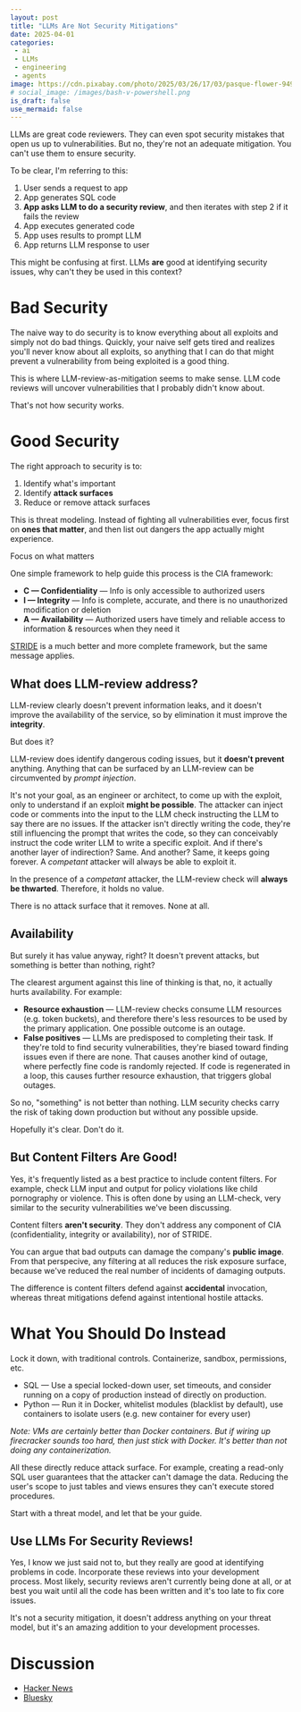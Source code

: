 ```yaml
---
layout: post
title: "LLMs Are Not Security Mitigations"
date: 2025-04-01
categories:
 - ai
 - LLMs
 - engineering
 - agents
image: https://cdn.pixabay.com/photo/2025/03/26/17/03/pasque-flower-9494841_1280.jpg
# social_image: /images/bash-v-powershell.png
is_draft: false
use_mermaid: false
---
```


LLMs are great code reviewers. They can even spot security mistakes that open us up to vulnerabilities.
But no, they're not an adequate mitigation. You can't use them to ensure security.

To be clear, I'm referring to this:

1. User sends a request to app
2. App generates SQL code
3. **App asks LLM to do a security review**, and then iterates with step 2 if it fails the review
4. App executes generated code
5. App uses results to prompt LLM
6. App returns LLM response to user

This might be confusing at first. LLMs **are** good at identifying security issues, why can't they be
used in this context?


# Bad Security
The naive way to do security is to know everything about all exploits and simply not do bad things.
Quickly, your naive self gets tired and realizes you'll never know about all exploits, so anything
that I can do that might prevent a vulnerability from being exploited is a good thing.

This is where LLM-review-as-mitigation seems to make sense. LLM code reviews will uncover vulnerabilities
that I probably didn't know about.

That's not how security works.


# Good Security
The right approach to security is to:

1. Identify what's important
2. Identify **attack surfaces**
3. Reduce or remove attack surfaces

This is threat modeling. Instead of fighting all vulnerabilities ever, focus first on **ones that matter**,
and then list out dangers the app actually might experience.

Focus on what matters

One simple framework to help guide this process is the CIA framework:

* **C — Confidentiality** — Info is only accessible to authorized users
* **I — Integrity** — Info is complete, accurate, and there is no unauthorized modification or deletion
* **A — Availability** — Authorized users have timely and reliable access to information & resources when they need it

[STRIDE][stride] is a much better and more complete framework, but the same message applies.

## What does LLM-review address?
LLM-review clearly doesn't prevent information leaks, and it doesn't improve the availability of the service,
so by elimination it must improve the **integrity**.

But does it?

LLM-review does identify dangerous coding issues, but it **doesn't prevent** anything. Anything that
can be surfaced by an LLM-review can be circumvented by _prompt injection_. 

It's not your goal, as an engineer or architect, to come up with the exploit, only to understand if 
an exploit **might be possible**. The attacker can inject code or comments into the input to
the LLM check instructing the LLM to say there are no issues. If the attacker isn't directly writing the 
code, they're still influencing the prompt that writes the code, so they can conceivably instruct the
code writer LLM to write a specific exploit. And if there's another layer of indirection? Same. And another?
Same, it keeps going forever. A _competant_ attacker will always be able to exploit it.

In the presence of a _competant_ attacker, the LLM-review check will **always be thwarted**.
Therefore, it holds no value.

There is no attack surface that it removes. None at all.


## Availability
But surely it has value anyway, right? It doesn't prevent attacks, but something is better than 
nothing, right?

The clearest argument against this line of thinking is that, no, it actually hurts availability. For
example:

* **Resource exhaustion** — LLM-review checks consume LLM resources (e.g. token buckets), and therefore there's
    less resources to be used by the primary application. One possible outcome is an outage.
* **False positives** — LLMs are predisposed to completing their task. If they're told to find security
    vulnerabilities, they're biased toward finding issues even if there are none. That causes another kind of
    outage, where perfectly fine code is randomly rejected. If code is regenerated in a loop, this causes
    further resource exhaustion, that triggers global outages.

So no, "something" is not better than nothing. LLM security checks carry the risk of taking down production
but without any possible upside.

Hopefully it's clear. Don't do it.


## But Content Filters Are Good!
Yes, it's frequently listed as a best practice to include content filters. For example, check LLM input and
output for policy violations like child pornography or violence. This is often done by using an LLM-check,
very similar to the security vulnerabilities we've been discussing.

Content filters **aren't security**.
They don't address any component of CIA (confidentiality, integrity or availability), nor of STRIDE. 

You can argue that bad outputs can damage the company's **public image**. From that perspecive, any filtering
at all reduces the risk exposure surface, because we've reduced the real number of incidents of damaging
outputs.

The difference is content filters defend against **accidental** invocation, whereas threat mitigations
defend against intentional hostile attacks.


# What You Should Do Instead
Lock it down, with traditional controls. Containerize, sandbox, permissions, etc.

* SQL — Use a special locked-down user, set timeouts, and consider running on a copy of production instead 
    of directly on production.
* Python — Run it in Docker, whitelist modules (blacklist by default), use containers to isolate users (e.g.
    new container for every user)

_Note: VMs are certainly better than Docker containers. But if wiring up firecracker sounds too hard, then
just stick with Docker. It's better than not doing any containerization._

All these directly reduce attack surface. For example, creating a read-only SQL user guarantees that the
attacker can't damage the data. Reducing the user's scope to just tables and views ensures they can't
execute stored procedures.

Start with a threat model, and let that be your guide.


## Use LLMs For Security Reviews!
Yes, I know we just said not to, but they really are good at identifying problems in code.
Incorporate these reviews into your development process. Most likely, security reviews aren't currently
being done at all, or at best you wait until all the code has been written and it's too late to fix 
core issues.

It's not a security mitigation, it doesn't address anything on your threat model, but it's an amazing
addition to your development processes.


# Discussion
* [Hacker News](https://news.ycombinator.com/item?id=43545816)
* [Bluesky](https://bsky.app/profile/timkellogg.me/post/3llqtstcf7c2p)

 [stride]: https://www.practical-devsecops.com/what-is-stride-threat-model/
